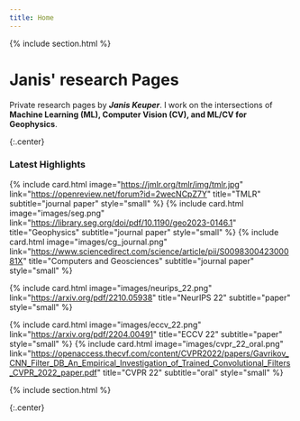 ```yaml
---
title: Home
---
```


{% include section.html %}

# Janis' research Pages
Private research pages by ***Janis Keuper***. I work on the intersections of **Machine Learning (ML), Computer Vision (CV), and ML/CV for Geophysics**.

{:.center}
### Latest Highlights

{%
  include card.html
  image="https://jmlr.org/tmlr/img/tmlr.jpg"
  link="https://openreview.net/forum?id=2wecNCpZ7Y"
  title="TMLR"
  subtitle="journal paper"
  style="small"
%}
{%
  include card.html
  image="images/seg.png"
  link="https://library.seg.org/doi/pdf/10.1190/geo2023-0146.1"
  title="Geophysics"
  subtitle="journal paper"
  style="small"
%}
{%
  include card.html
  image="images/cg_journal.png"
  link="https://www.sciencedirect.com/science/article/pii/S009830042300081X"
  title="Computers and Geosciences"
  subtitle="journal paper"
  style="small"
%}

{%
  include card.html
  image="images/neurips_22.png"
  link="https://arxiv.org/pdf/2210.05938"
  title="NeurIPS 22"
  subtitle="paper"
  style="small"
%}

{%
  include card.html
  image="images/eccv_22.png"
  link="https://arxiv.org/pdf/2204.00491"
  title="ECCV 22"
  subtitle="paper"
  style="small"
%}
{%
  include card.html
  image="images/cvpr_22_oral.png"
  link="https://openaccess.thecvf.com/content/CVPR2022/papers/Gavrikov_CNN_Filter_DB_An_Empirical_Investigation_of_Trained_Convolutional_Filters_CVPR_2022_paper.pdf"
  title="CVPR 22"
  subtitle="oral"
  style="small"
%}


{% include section.html %}



{:.center}
